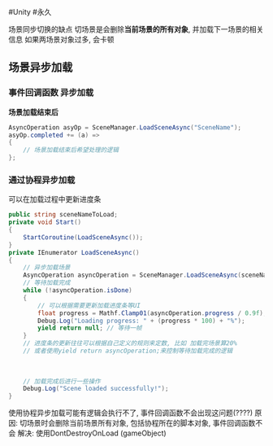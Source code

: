 #Unity #永久 

场景同步切换的缺点
切场景是会删除**当前场景的所有对象**, 并加载下一场景的相关信息
如果两场景对象过多, 会卡顿


## 场景异步加载
### 事件回调函数 异步加载
**场景加载结束后**
```csharp
AsyncOperation asyOp = SceneManager.LoadSceneAsync("SceneName");
asyOp.completed += (a) =>
{
    // 场景加载结束后希望处理的逻辑
};
```

### 通过协程异步加载
可以在加载过程中更新进度条
```csharp
public string sceneNameToLoad;
private void Start()
{
    StartCoroutine(LoadSceneAsync());
}
private IEnumerator LoadSceneAsync()
{
    // 异步加载场景
    AsyncOperation asyncOperation = SceneManager.LoadSceneAsync(sceneNameToLoad);
    // 等待加载完成
    while (!asyncOperation.isDone)
    {
        // 可以根据需要更新加载进度条等UI
        float progress = Mathf.Clamp01(asyncOperation.progress / 0.9f); // 异步加载的进度范围是0~0.9
        Debug.Log("Loading progress: " + (progress * 100) + "%");
        yield return null; // 等待一帧
	}
	// 进度条的更新往往可以根据自己定义的规则来定数, 比如 加载完场景算20%
    // 或者使用yield return asyncOperation;来控制等待加载完成的逻辑
    
    
    
    // 加载完成后进行一些操作
    Debug.Log("Scene loaded successfully!");
}
```

使用协程异步加载可能有逻辑会执行不了, 事件回调函数不会出现这问题(????)
原因:
切场景时会删除当前场景所有对象, 包括协程所在的脚本对象, 事件回调函数不会
解决: 使用DontDestroyOnLoad (gameObject) 



